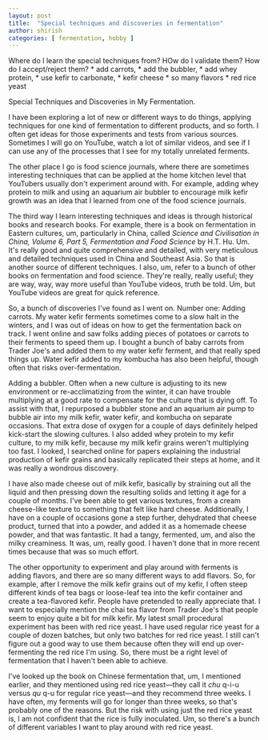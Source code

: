 ```yaml
---
layout: post
title:  "Special techniques and discoveries in fermentation"
author: shirish
categories: [ fermentation, hobby ]
---
```



Where do I learn the special techniques from? HOw do I validate them? How do I accept/reject them?
      * add carrots, 
      * add the bubbler, 
      * add whey protein, 
      * use kefir to carbonate, 
      * kefir cheese
      * so many flavors
      * red rice yeast

Special Techniques and Discoveries in My Fermentation.

I have been exploring a lot of new or different ways to do things, applying techniques for one kind of fermentation to different products, and so forth. I often get ideas for those experiments and tests from various sources. Sometimes I will go on YouTube, watch a lot of similar videos, and see if I can use any of the processes that I see for my totally unrelated ferments.

The other place I go is food science journals, where there are sometimes interesting techniques that can be applied at the home kitchen level that YouTubers usually don't experiment around with. For example, adding whey protein to milk and using an aquarium air bubbler to encourage milk kefir growth was an idea that I learned from one of the food science journals.

The third way I learn interesting techniques and ideas is through historical books and research books. For example, there is a book on fermentation in Eastern cultures, um, particularly in China, called *Science and Civilisation in China, Volume 6, Part 5, Fermentation and Food Science* by H.T. Hu. Um. It's really good and quite comprehensive and detailed, with very meticulous and detailed techniques used in China and Southeast Asia. So that is another source of different techniques. I also, um, refer to a bunch of other books on fermentation and food science. They're really, really useful; they are way, way, way more useful than YouTube videos, truth be told. Um, but YouTube videos are great for quick reference.

So, a bunch of discoveries I've found as I went on. Number one: Adding carrots. My water kefir ferments sometimes come to a slow halt in the winters, and I was out of ideas on how to get the fermentation back on track. I went online and saw folks adding pieces of potatoes or carrots to their ferments to speed them up. I bought a bunch of baby carrots from Trader Joe's and added them to my water kefir ferment, and that really sped things up. Water kefir added to my kombucha has also been helpful, though often that risks over-fermentation.

Adding a bubbler. Often when a new culture is adjusting to its new environment or re-acclimatizing from the winter, it can have trouble multiplying at a good rate to compensate for the culture that is dying off. To assist with that, I repurposed a bubbler stone and an aquarium air pump to bubble air into my milk kefir, water kefir, and kombucha on separate occasions. That extra dose of oxygen for a couple of days definitely helped kick-start the slowing cultures. I also added whey protein to my kefir culture, to my milk kefir, because my milk kefir grains weren't multiplying too fast. I looked, I searched online for papers explaining the industrial production of kefir grains and basically replicated their steps at home, and it was really a wondrous discovery.

I have also made cheese out of milk kefir, basically by straining out all the liquid and then pressing down the resulting solids and letting it age for a couple of months. I've been able to get various textures, from a cream cheese-like texture to something that felt like hard cheese. Additionally, I have on a couple of occasions gone a step further, dehydrated that cheese product, turned that into a powder, and added it as a homemade cheese powder, and that was fantastic. It had a tangy, fermented, um, and also the milky creaminess. It was, um, really good. I haven't done that in more recent times because that was so much effort.

The other opportunity to experiment and play around with ferments is adding flavors, and there are so many different ways to add flavors. So, for example, after I remove the milk kefir grains out of my kefir, I often steep different kinds of tea bags or loose-leaf tea into the kefir container and create a tea-flavored kefir. People have pretended to really appreciate that. I want to especially mention the chai tea flavor from Trader Joe's that people seem to enjoy quite a bit for milk kefir. My latest small procedural experiment has been with red rice yeast. I have used regular rice yeast for a couple of dozen batches, but only two batches for red rice yeast. I still can't figure out a good way to use them because often they will end up over-fermenting the red rice I'm using. So, there must be a right level of fermentation that I haven't been able to achieve.

I've looked up the book on Chinese fermentation that, um, I mentioned earlier, and they mentioned using red rice yeast—they call it *chu* q-i-u versus *qu* q-u for regular rice yeast—and they recommend three weeks. I have often, my ferments will go for longer than three weeks, so that's probably one of the reasons. But the risk with using just the red rice yeast is, I am not confident that the rice is fully inoculated. Um, so there's a bunch of different variables I want to play around with red rice yeast.
